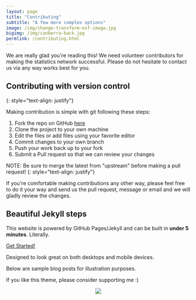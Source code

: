 ```yaml
---
layout: page
title: "Contributing"
subtitle: "A few more complex options"
image: /img/change-transform-osf-image.jpg
bigimg: /img/canberra-back.jpg
permlink: /contributing.html
---
```


We are really glad you're reading this! We need volunteer contributors for making the statistics network successful. Please do not hesitate to contact us via any way works best for you.

## Contributing with version control

{: style="text-align: justify"}

Making contribution is simple with git following these steps:

1. Fork the repo on GitHub [here](https://github.com/davan690/davan690.github.io)
2. Clone the project to your own machine
3. Edit the files or add files using your favorite editor
4. Commit changes to your own branch
5. Push your work back up to your fork
6. Submit a Pull request so that we can review your changes

NOTE: Be sure to merge the latest from "upstream" before making a pull request!
{: style="text-align: justify"}

If you're comfortable making contributions any other way, please feel free to do it your way and send us the pull request, message or email and we will gladly review the changes.

## Beautiful Jekyll steps

<div class="main-explain-area jumbotron">
  <p>This website is powered by GitHub Pages/Jekyll and can be built in <strong>under 5 minutes</strong>. Literally.</p>
  <div class="get-started-wrap">
    <a class="btn btn-success btn-lg get-started-btn" href="https://github.com/daattali/beautiful-jekyll#readme">Get Started!</a>
  </div>
  <p>Designed to look great on both desktops and mobile devices.</p>
  <p>Below are sample blog posts for illustration purposes.</p>
  <p>If you like this theme, please consider supporting me :)</p>
  <p align="center">
    <a href="https://www.paypal.com/cgi-bin/webscr?cmd=_s-xclick&hosted_button_id=EG5Q5483TTWCN">
      <img src="https://www.paypalobjects.com/en_US/i/btn/btn_donate_LG.gif" />
    </a>
  </p>
</div>